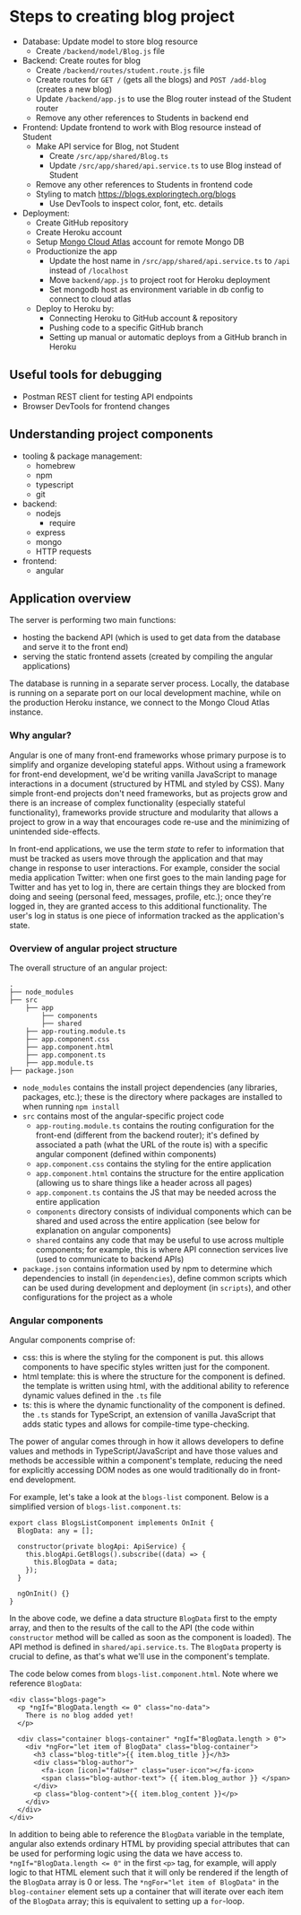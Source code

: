 # Steps to creating blog project

- Database: Update model to store blog resource
  - Create `/backend/model/Blog.js` file
- Backend: Create routes for blog
  - Create `/backend/routes/student.route.js` file
  - Create routes for `GET /` (gets all the blogs) and `POST /add-blog` (creates a new blog)
  - Update `/backend/app.js` to use the Blog router instead of the Student router
  - Remove any other references to Students in backend end
- Frontend: Update frontend to work with Blog resource instead of Student
  - Make API service for Blog, not Student
    - Create `/src/app/shared/Blog.ts`
    - Update `/src/app/shared/api.service.ts` to use Blog instead of Student
  - Remove any other references to Students in frontend code
  - Styling to match https://blogs.exploringtech.org/blogs
    - Use DevTools to inspect color, font, etc. details
- Deployment:
  - Create GitHub repository
  - Create Heroku account
  - Setup [Mongo Cloud Atlas](https://www.mongodb.com/cloud/atlas) account for remote Mongo DB
  - Productionize the app
    - Update the host name in `/src/app/shared/api.service.ts` to `/api` instead of `/localhost`
    - Move `backend/app.js` to project root for Heroku deployment
    - Set mongodb host as environment variable in db config to connect to cloud atlas
  - Deploy to Heroku by:
    - Connecting Heroku to GitHub account & repository
    - Pushing code to a specific GitHub branch
    - Setting up manual or automatic deploys from a GitHub branch in Heroku

## Useful tools for debugging

- Postman REST client for testing API endpoints
- Browser DevTools for frontend changes

## Understanding project components

- tooling & package management:
  - homebrew
  - npm
  - typescript
  - git
- backend:
  - nodejs
    - require
  - express
  - mongo
  - HTTP requests
- frontend:
  - angular

## Application overview

The server is performing two main functions:

- hosting the backend API (which is used to get data from the database and serve it to the front end)
- serving the static frontend assets (created by compiling the angular applications)

The database is running in a separate server process. Locally, the database is running on a separate port on our local development machine, while on the production Heroku instance, we connect to the Mongo Cloud Atlas instance.

### Why angular?

Angular is one of many front-end frameworks whose primary purpose is to simplify and organize developing stateful apps. Without using a framework for front-end development, we'd be writing vanilla JavaScript to manage interactions in a document (structured by HTML and styled by CSS). Many simple front-end projects don't need frameworks, but as projects grow and there is an increase of complex functionality (especially stateful functionality), frameworks provide structure and modularity that allows a project to grow in a way that encourages code re-use and the minimizing of unintended side-effects.

In front-end applications, we use the term _state_ to refer to information that must be tracked as users move through the application and that may change in response to user interactions. For example, consider the social media application Twitter: when one first goes to the main landing page for Twitter and has yet to log in, there are certain things they are blocked from doing and seeing (personal feed, messages, profile, etc.); once they're logged in, they are granted access to this additional functionality. The user's log in status is one piece of information tracked as the application's state.

### Overview of angular project structure

The overall structure of an angular project:

    .
    ├── node_modules
    ├── src
        ├── app
            ├── components
            ├── shared
        ├── app-routing.module.ts
        ├── app.component.css
        ├── app.component.html
        ├── app.component.ts
        ├── app.module.ts
    ├── package.json

- `node_modules` contains the install project dependencies (any libraries, packages, etc.); these is the directory where packages are installed to when running `npm install`
- `src` contains most of the angular-specific project code
  - `app-routing.module.ts` contains the routing configuration for the front-end (different from the backend router); it's defined by associated a path (what the URL of the route is) with a specific angular component (defined within components)
  - `app.component.css` contains the styling for the entire application
  - `app.component.html` contains the structure for the entire application (allowing us to share things like a header across all pages)
  - `app.component.ts` contains the JS that may be needed across the entire application
  - `components` directory consists of individual components which can be shared and used across the entire application (see below for explanation on angular components)
  - `shared` contains any code that may be useful to use across multiple components; for example, this is where API connection services live (used to communicate to backend APIs)
- `package.json` contains information used by npm to determine which dependencies to install (in `dependencies`), define common scripts which can be used during development and deployment (in `scripts`), and other configurations for the project as a whole

### Angular components

Angular components comprise of:

- css: this is where the styling for the component is put. this allows components to have specific styles written just for the component.
- html template: this is where the structure for the component is defined. the template is written using html, with the additional ability to reference dynamic values defined in the `.ts` file
- ts: this is where the dynamic functionality of the component is defined. the `.ts` stands for TypeScript, an extension of vanilla JavaScript that adds static types and allows for compile-time type-checking.

The power of angular comes through in how it allows developers to define values and methods in TypeScript/JavaScript and have those values and methods be accessible within a component's template, reducing the need for explicitly accessing DOM nodes as one would traditionally do in front-end development.

For example, let's take a look at the `blogs-list` component. Below is a simplified version of `blogs-list.component.ts`:

```
export class BlogsListComponent implements OnInit {
  BlogData: any = [];

  constructor(private blogApi: ApiService) {
    this.blogApi.GetBlogs().subscribe((data) => {
      this.BlogData = data;
    });
  }

  ngOnInit() {}
}
```

In the above code, we define a data structure `BlogData` first to the empty array, and then to the results of the call to the API (the code within `constructor` method will be called as soon as the component is loaded). The API method is defined in `shared/api.service.ts`. The `BlogData` property is crucial to define, as that's what we'll use in the component's template.

The code below comes from `blogs-list.component.html`. Note where we reference `BlogData`:

```
<div class="blogs-page">
  <p *ngIf="BlogData.length <= 0" class="no-data">
    There is no blog added yet!
  </p>

  <div class="container blogs-container" *ngIf="BlogData.length > 0">
    <div *ngFor="let item of BlogData" class="blog-container">
      <h3 class="blog-title">{{ item.blog_title }}</h3>
      <div class="blog-author">
        <fa-icon [icon]="faUser" class="user-icon"></fa-icon>
        <span class="blog-author-text"> {{ item.blog_author }} </span>
      </div>
      <p class="blog-content">{{ item.blog_content }}</p>
    </div>
  </div>
</div>
```

In addition to being able to reference the `BlogData` variable in the template, angular also extends ordinary HTML by providing special attributes that can be used for performing logic using the data we have access to. `*ngIf="BlogData.length <= 0"` in the first `<p>` tag, for example, will apply logic to that HTML element such that it will only be rendered if the length of the `BlogData` array is 0 or less. The `*ngFor="let item of BlogData"` in the `blog-container` element sets up a container that will iterate over each item of the `BlogData` array; this is equivalent to setting up a `for`-loop.
